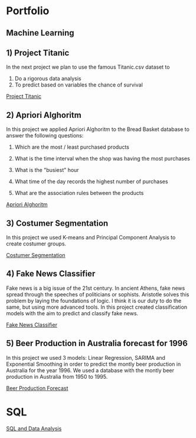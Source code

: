 # Portfolio

## Machine Learning

## 1) Project Titanic
In the next project we plan to use the famous Titanic.csv dataset to 
1) Do a rigorous data analysis
2) To predict based on variables the chance of survival

[Project Titanic](https://github.com/Segith/Projects/blob/main/Proiect%20TITANIC.ipynb)


## 2) Apriori Alghoritm

In this project we applied Apriori Alghoritm to the Bread Basket database to answer the following questions:
1) Which are the most / least purchased products

2) What is the time interval when the shop was having the most purchases

3) What is the "busiest" hour

4) What time of the day records the highest number of purchases

5) What are the association rules between the products

[Apriori Alghoritm](https://github.com/Segith/Projects/blob/main/Apropri.ipynb)


## 3) Costumer Segmentation

In this project we used K-means and Principal Component Analysis to create costumer groups.

[Costumer Segmentation](https://github.com/Segith/Projects/blob/main/Costumer%20Segmentation.ipynb)

## 4) Fake News Classifier 

Fake news is a big issue of the 21st century. In ancient Athens, fake news spread through the speeches of politicians or sophists. Aristotle solves this problem by laying the foundations of logic. I think it is our duty to do the same, but using more advanced tools. In this project created classification models with the aim to predict and classify fake news.

[Fake News Classifier](https://github.com/Segith/Projects/blob/main/Fake%20News%20Project.ipynb)

## 5) Beer Production in Australia forecast for 1996

In this project we used 3 models: Linear Regression, SARIMA and Exponential Smoothing in order to predict the montly beer production in Australia for the year 1996. We used a database with the montly beer production in Australia from 1950 to 1995. 

[Beer Production Forecast](https://github.com/Segith/Projects/blob/main/Monthly%20Beer%20Production%20Australia%20for%201996.ipynb)

# SQL

[SQL and Data Analysis](https://github.com/Segith/Projects/blob/main/SQL%2C%20EDA%20and%20DA.ipynb)


